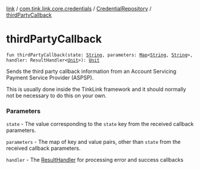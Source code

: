 [link](../../index.md) / [com.tink.link.core.credentials](../index.md) / [CredentialRepository](index.md) / [thirdPartyCallback](./third-party-callback.md)

# thirdPartyCallback

`fun thirdPartyCallback(state: `[`String`](https://kotlinlang.org/api/latest/jvm/stdlib/kotlin/-string/index.html)`, parameters: `[`Map`](https://kotlinlang.org/api/latest/jvm/stdlib/kotlin.collections/-map/index.html)`<`[`String`](https://kotlinlang.org/api/latest/jvm/stdlib/kotlin/-string/index.html)`, `[`String`](https://kotlinlang.org/api/latest/jvm/stdlib/kotlin/-string/index.html)`>, handler: ResultHandler<`[`Unit`](https://kotlinlang.org/api/latest/jvm/stdlib/kotlin/-unit/index.html)`>): `[`Unit`](https://kotlinlang.org/api/latest/jvm/stdlib/kotlin/-unit/index.html)

Sends the third party callback information from an Account Servicing Payment Service Provider (ASPSP).

This is usually done inside the TinkLink framework and it should normally not be necessary to do this on your own.

### Parameters

`state` - The value corresponding to the `state` key from the received callback parameters.

`parameters` - The map of key and value pairs, other than `state` from the received callback parameters.

`handler` - The [ResultHandler](#) for processing error and success callbacks